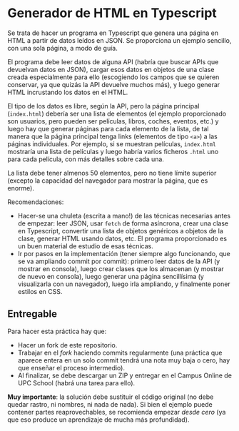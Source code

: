 # Generador de HTML en Typescript

Se trata de hacer un programa en Typescript que genera una página en HTML a partir de datos leídos en JSON. Se proporciona un ejemplo sencillo, con una sola página, a modo de guía. 

El programa debe leer datos de alguna API (habría que buscar APIs que devuelvan datos en JSON), cargar esos datos en objetos de una clase creada especialmente para ello (escogiendo los campos que se quieren conservar, ya que quizás la API devuelve muchos más), y luego generar HTML incrustando los datos en el HTML.

El tipo de los datos es libre, según la API, pero la página principal (`index.html`) debería ser una lista de elementos (el ejemplo proporcionado son usuarios, pero pueden ser películas, libros, coches, eventos, etc.) y luego hay que generar páginas para cada elemento de la lista, de tal manera que la página principal tenga links (elementos de tipo `<a>`) a las páginas individuales. Por ejemplo, si se muestran películas, `index.html` mostraría una lista de películas y luego habría varios ficheros `.html` uno para cada película, con más detalles sobre cada una.

La lista debe tener almenos 50 elementos, pero no tiene límite superior (excepto la capacidad del navegador para mostrar la página, que es enorme).

Recomendaciones:
- Hacer-se una chuleta (escrita a mano!) de las técnicas necesarias antes de empezar: leer JSON, usar `fetch` de forma asíncrona, crear una clase en Typescript, convertir una lista de objetos genéricos a objetos de la clase, generar HTML usando datos, etc. El programa proporcionado es un buen material de estudio de esas técnicas.
- Ir por pasos en la implementación (tener siempre algo funcionando, que se va ampliando commit por commit): primero leer datos de la API (y mostrar en consola), luego crear clases que los almacenan (y mostrar de nuevo en consola), luego generar una página sencillísima (y visualizarla con un navegador), luego irla ampliando, y finalmente poner estilos en CSS.

## Entregable

Para hacer esta práctica hay que:
- Hacer un fork de este repositorio.
- Trabajar en el *fork* haciendo commits regularmente (una práctica que aparece entera en un solo commit tendrá una nota muy baja o cero, hay que enseñar el proceso intermedio).
- Al finalizar, se debe descargar un ZIP y entregar en el Campus Online de UPC School (habrá una tarea para ello).

**Muy importante**: la solución debe sustituir el código original (no debe quedar rastro, ni nombres, ni nada de nada). Si bien el ejemplo puede contener partes reaprovechables, se recomienda empezar _desde cero_ (ya que eso produce un aprendizaje de mucha más profundidad).
